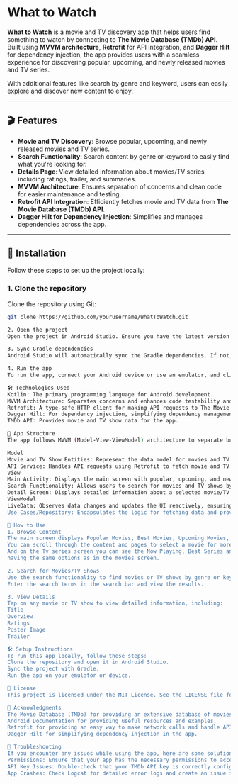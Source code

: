 # What to Watch

**What to Watch** is a movie and TV discovery app that helps users find something to watch by connecting to **The Movie Database (TMDb) API**. Built using **MVVM architecture**, **Retrofit** for API integration, and **Dagger Hilt** for dependency injection, the app provides users with a seamless experience for discovering popular, upcoming, and newly released movies and TV series.

With additional features like search by genre and keyword, users can easily explore and discover new content to enjoy.

---

## 🎬 Features

- **Movie and TV Discovery**: Browse popular, upcoming, and newly released movies and TV series.
- **Search Functionality**: Search content by genre or keyword to easily find what you're looking for.
- **Details Page**: View detailed information about movies/TV series including ratings, trailer, and summaries.
- **MVVM Architecture**: Ensures separation of concerns and clean code for easier maintenance and testing.
- **Retrofit API Integration**: Efficiently fetches movie and TV data from **The Movie Database (TMDb) API**.
- **Dagger Hilt for Dependency Injection**: Simplifies and manages dependencies across the app.

---

## 🚀 Installation

Follow these steps to set up the project locally:

### 1. **Clone the repository**

Clone the repository using Git:

```bash
git clone https://github.com/yourusername/WhatToWatch.git

2. Open the project
Open the project in Android Studio. Ensure you have the latest version of Android Studio installed.

3. Sync Gradle dependencies
Android Studio will automatically sync the Gradle dependencies. If not, click Sync Now in the top toolbar.

4. Run the app
To run the app, connect your Android device or use an emulator, and click the Run button in Android Studio.

🛠️ Technologies Used
Kotlin: The primary programming language for Android development.
MVVM Architecture: Separates concerns and enhances code testability and maintainability.
Retrofit: A type-safe HTTP client for making API requests to The Movie Database (TMDb).
Dagger Hilt: For dependency injection, simplifying dependency management in the app.
TMDb API: Provides movie and TV show data for the app.

📱 App Structure
The app follows MVVM (Model-View-ViewModel) architecture to separate business logic, UI logic, and data:

Model
Movie and TV Show Entities: Represent the data model for movies and TV shows with attributes like title, overview, release date, ratings, and more.
API Service: Handles API requests using Retrofit to fetch movie and TV show data from TMDb.
View
Main Activity: Displays the main screen with popular, upcoming, and newly released content.
Search Functionality: Allows users to search for movies and TV shows by keyword or genre.
Detail Screen: Displays detailed information about a selected movie/TV show.
ViewModel
LiveData: Observes data changes and updates the UI reactively, ensuring the UI stays in sync with the app's state.
Use Cases/Repository: Encapsulates the logic for fetching data and provides it to the ViewModel.

🎥 How to Use
1. Browse Content
The main screen displays Popular Movies, Best Movies, Upcoming Movies, and Newly Released Movies.
You can scroll through the content and pages to select a movie for more details.
And on the Tv series screen you can see the Now Playing, Best Series and popular series.
having the same options as in the movies screen.

2. Search for Movies/TV Shows
Use the search functionality to find movies or TV shows by genre or keyword.
Enter the search terms in the search bar and view the results.

3. View Details
Tap on any movie or TV show to view detailed information, including:
Title
Overview
Ratings
Poster Image
Trailer

🛠️ Setup Instructions
To run this app locally, follow these steps:
Clone the repository and open it in Android Studio.
Sync the project with Gradle.
Run the app on your emulator or device.

📄 License
This project is licensed under the MIT License. See the LICENSE file for more information.

📝 Acknowledgments
The Movie Database (TMDb) for providing an extensive database of movies and TV shows.
Android Documentation for providing useful resources and examples.
Retrofit for providing an easy way to make network calls and handle API responses.
Dagger Hilt for simplifying dependency injection in the app.

🐞 Troubleshooting
If you encounter any issues while using the app, here are some solutions:
Permissions: Ensure that your app has the necessary permissions to access the internet and fetch data.
API Key Issues: Double-check that your TMDb API key is correctly configured in strings.xml.
App Crashes: Check Logcat for detailed error logs and create an issue in the repository with the error message.
